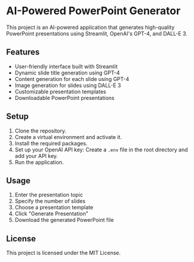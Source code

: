 # AI-Powered PowerPoint Generator

This project is an AI-powered application that generates high-quality PowerPoint presentations using Streamlit, OpenAI's GPT-4, and DALL-E 3.

## Features

- User-friendly interface built with Streamlit
- Dynamic slide title generation using GPT-4
- Content generation for each slide using GPT-4
- Image generation for slides using DALL-E 3
- Customizable presentation templates
- Downloadable PowerPoint presentations

## Setup

1. Clone the repository.
2. Create a virtual environment and activate it.
3. Install the required packages.
4. Set up your OpenAI API key:
Create a `.env` file in the root directory and add your API key.
5. Run the application.

## Usage

1. Enter the presentation topic
2. Specify the number of slides
3. Choose a presentation template
4. Click "Generate Presentation"
5. Download the generated PowerPoint file

## License

This project is licensed under the MIT License.